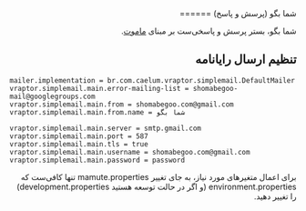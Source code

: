 <div dir=rtl>
شما بگو (پرسش و پاسخ)
======

شما بگو، بستر پرسش و پاسخی‌ست بر مبنای [ماموت](https://github.com/caelum/mamute).


## تنظیم ارسال رایانامه
<div dir=ltr>

```
mailer.implementation = br.com.caelum.vraptor.simplemail.DefaultMailer
vraptor.simplemail.main.error-mailing-list = shomabegoo-mail@googlegroups.com
vraptor.simplemail.main.from = shomabegoo.com@gmail.com
vraptor.simplemail.main.from.name = شما بگو

vraptor.simplemail.main.server = smtp.gmail.com
vraptor.simplemail.main.port = 587
vraptor.simplemail.main.tls = true
vraptor.simplemail.main.username = shomabegoo.com@gmail.com
vraptor.simplemail.main.password = password
```

<div dir=rtl>
برای اعمال متغیرهای مورد نیاز، به جای تغییر mamute.properties تنها کافی‌ست که environment.properties (و اگر در حالت توسعه هستید development.properties) را تغییر دهید.
